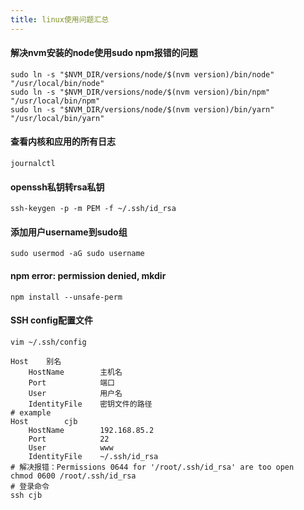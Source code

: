 ```yaml
---
title: linux使用问题汇总
---
```



#### 解决nvm安装的node使用sudo npm报错的问题

```shell
sudo ln -s "$NVM_DIR/versions/node/$(nvm version)/bin/node" "/usr/local/bin/node"
sudo ln -s "$NVM_DIR/versions/node/$(nvm version)/bin/npm" "/usr/local/bin/npm"
sudo ln -s "$NVM_DIR/versions/node/$(nvm version)/bin/yarn" "/usr/local/bin/yarn"
```
#### 查看内核和应用的所有日志

```shell
journalctl
```

#### openssh私钥转rsa私钥

```shell
ssh-keygen -p -m PEM -f ~/.ssh/id_rsa
```

#### 添加用户username到sudo组

```shell
sudo usermod -aG sudo username
```

#### npm error: permission denied, mkdir

```shell
npm install --unsafe-perm
```

#### SSH config配置文件

```shell
vim ~/.ssh/config

Host    别名
    HostName        主机名
    Port            端口
    User            用户名
    IdentityFile    密钥文件的路径
# example
Host        cjb
    HostName        192.168.85.2
    Port            22
    User            www
    IdentityFile    ~/.ssh/id_rsa
# 解决报错：Permissions 0644 for '/root/.ssh/id_rsa' are too open
chmod 0600 /root/.ssh/id_rsa
# 登录命令
ssh cjb
```
